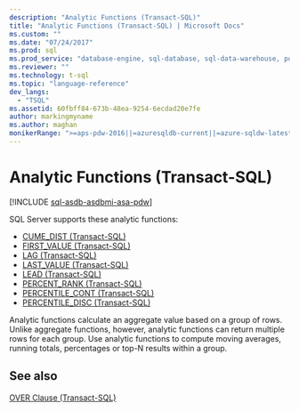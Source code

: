 ```yaml
---
description: "Analytic Functions (Transact-SQL)"
title: "Analytic Functions (Transact-SQL) | Microsoft Docs"
ms.custom: ""
ms.date: "07/24/2017"
ms.prod: sql
ms.prod_service: "database-engine, sql-database, sql-data-warehouse, pdw"
ms.reviewer: ""
ms.technology: t-sql
ms.topic: "language-reference"
dev_langs: 
  - "TSQL"
ms.assetid: 60fbff84-673b-48ea-9254-6ecdad20e7fe
author: markingmyname
ms.author: maghan
monikerRange: ">=aps-pdw-2016||=azuresqldb-current||=azure-sqldw-latest||>=sql-server-2016||>=sql-server-linux-2017||=azuresqldb-mi-current"
---
```

# Analytic Functions (Transact-SQL)
[!INCLUDE [sql-asdb-asdbmi-asa-pdw](../../includes/applies-to-version/sql-asdb-asdbmi-asa-pdw.md)]

SQL Server supports these analytic functions:

- [CUME_DIST &#40;Transact-SQL&#41;](../../t-sql/functions/cume-dist-transact-sql.md)
- [FIRST_VALUE &#40;Transact-SQL&#41;](../../t-sql/functions/first-value-transact-sql.md)
- [LAG &#40;Transact-SQL&#41;](../../t-sql/functions/lag-transact-sql.md)
- [LAST_VALUE &#40;Transact-SQL&#41;](../../t-sql/functions/last-value-transact-sql.md)
- [LEAD &#40;Transact-SQL&#41;](../../t-sql/functions/lead-transact-sql.md)
- [PERCENT_RANK &#40;Transact-SQL&#41;](../../t-sql/functions/percent-rank-transact-sql.md)
- [PERCENTILE_CONT &#40;Transact-SQL&#41;](../../t-sql/functions/percentile-cont-transact-sql.md)  
- [PERCENTILE_DISC &#40;Transact-SQL&#41;](../../t-sql/functions/percentile-disc-transact-sql.md)
  
Analytic functions calculate an aggregate value based on a group of rows. Unlike aggregate functions, however, analytic functions can return multiple rows for each group. Use analytic functions to compute moving averages, running totals, percentages or top-N results within a group.
 
## See also

[OVER Clause &#40;Transact-SQL&#41;](../../t-sql/queries/select-over-clause-transact-sql.md)
